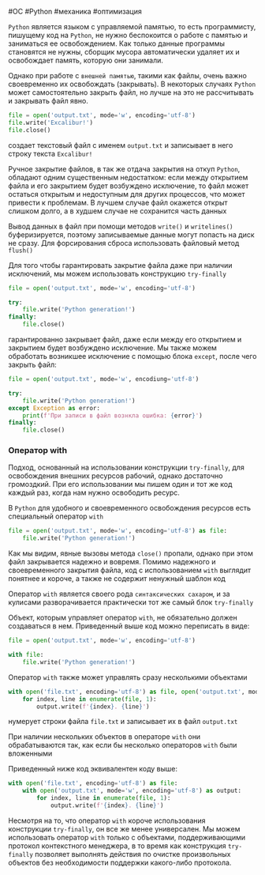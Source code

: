 #OC #Python #механика #оптимизация


`Python` является языком с управляемой памятью, то есть программисту, пишущему код на `Python`, не нужно беспокоится о работе с памятью и заниматься ее освобождением. Как только данные программы становятся не нужны, сборщик мусора автоматически удаляет их и освобождает  память, которую они занимали.

Однако  при работе с `внешней памятью`, такими как файлы, очень важно своевременно их освобождать (закрывать). В некоторых случаях `Python` может самостоятельно закрыть файл, но лучше на это не рассчитывать и закрывать файл явно.
```python
file = open('output.txt', mode='w', encoding='utf-8')
file.write('Excalibur!')
file.close()
```
создает текстовый файл с именем `output.txt` и записывает в него строку текста `Excalibur!`

Ручное закрытие файлов, в так же отдача закрытия на откуп `Python`, обладают одним существенным недостатком: если между открытием файла и его закрытием будет возбуждено исключение, то файл может остаться открытым и недоступным для других процессов, что может привести к проблемам. В лучшем случае файл окажется открыт слишком долго, а в худшем случае не сохранится часть данных

Вывод данных в файл при помощи методов `write()` и `writelines()` буферизируется, поэтому записываемые данные могут попасть на диск не сразу. Для форсирования сброса использовать файловый метод `flush()`

Для того чтобы гарантировать закрытие файла даже при наличии исключений, мы можем использовать конструкцию `try-finally`
```python
file = open('output.txt', mode='w', encoding='utf-8')

try:
    file.write('Python generation!')
finally:
    file.close()
```
гарантированно закрывает файл, даже если между его открытием и закрытием будет возбуждено исключение. Мы также можем обработать возникшее исключение с помощью блока  `except`, после чего закрыть файл:
```python
file = open('output.txt', mode='w', encodiung='utf-8')

try:
	file.write('Python generation!')
except Exception as error:
	print(f'При записи в файл вознкла ошибка: {error}')
finally:
	file.close()
```

### Оператор with
Подход, основанный на использовании конструкции `try-finally`, для освобождения внешних ресурсов рабочий, однако достаточно громоздкий. При его использовании мы пишем один и тот же код каждый раз, когда нам нужно освободить ресурс.

В `Python` для удобного и своевременного освобождения ресурсов есть специальный оператор `with`
```python
file = open('output.txt', mode='w', encoding='utf-8') as file:
	file.write('Python generation!')
```
Как мы видим, явные вызовы метода `close()` пропали, однако при этом файл закрывается надежно и вовремя. Помимо надежного и своевременного закрытия файла, код с использованием `with` выглядит понятнее и короче, а также не содержит ненужный шаблон код

Оператор `with` является своего рода `синтаксических сахаром`, и за кулисами разворачивается практически тот же самый блок `try-finally`

Объект, которым управляет оператор `with`, не обязательно должен создаваться в нем. Приведенный выше код можно переписать в виде:
```python
file = open('output.txt', mode='w', encoding='utf-8')

with file:
    file.write('Python generation!')
```
Оператор `with` также может управлять сразу несколькими объектами
```python
with open('file.txt', encoding='utf-8') as file, open('output.txt', mode='w', encoding='utf-8') as output:
    for index, line in enumerate(file, 1):
        output.write(f'{index}. {line}')
```
нумерует строки файла `file.txt` и записывает их в файл `output.txt`

При наличии нескольких объектов в операторе `with` они обрабатываются так, как если бы несколько операторов `with` были вложенными

Приведенный ниже код эквивалентен коду выше:
```python
with open('file.txt', encoding='utf-8') as file:
    with open('output.txt', mode='w', encoding='utf-8') as output:
        for index, line in enumerate(file, 1):
            output.write(f'{index}. {line}')
```

Несмотря на то, что оператор `with` короче использования конструкции `try-finally`, он все же менее универсален. Мы можем использовать оператор `with` только с объектами, поддерживающими протокол контекстного менеджера, в то время как конструкция `try-finally` позволяет выполнять действия по очистке произвольных объектов без необходимости поддержки какого-либо протокола.